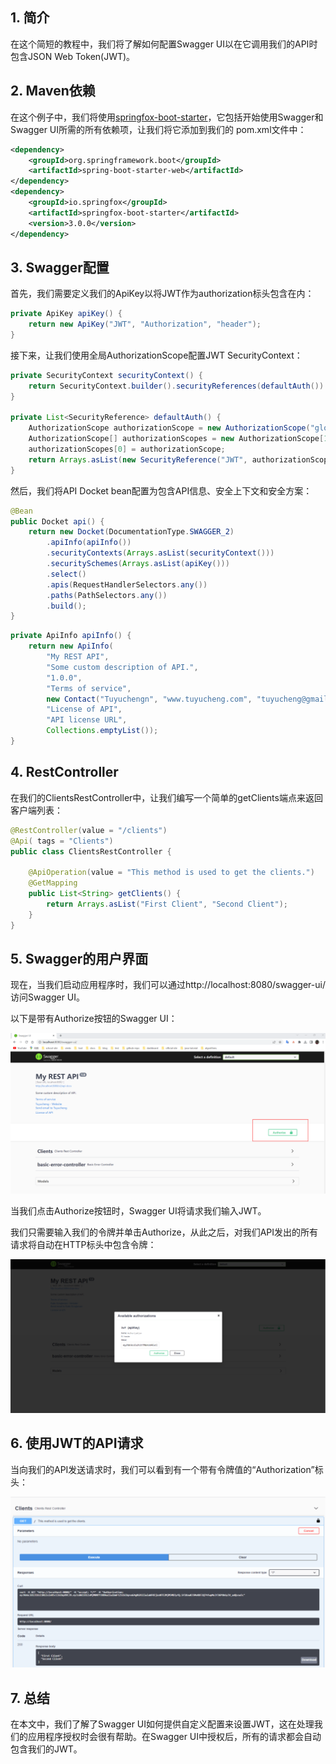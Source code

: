 ## 1. 简介

在这个简短的教程中，我们将了解如何配置Swagger UI以在它调用我们的API时包含JSON Web Token(JWT)。

## 2. Maven依赖

在这个例子中，我们将使用[springfox-boot-starter](https://search.maven.org/search?q=a:springfox-boot-starter)，它包括开始使用Swagger和Swagger UI所需的所有依赖项，让我们将它添加到我们的 pom.xml文件中：

```xml
<dependency>
    <groupId>org.springframework.boot</groupId>
    <artifactId>spring-boot-starter-web</artifactId>
</dependency>
<dependency>
    <groupId>io.springfox</groupId>
    <artifactId>springfox-boot-starter</artifactId>
    <version>3.0.0</version>
</dependency>
```

## 3. Swagger配置

首先，我们需要定义我们的ApiKey以将JWT作为authorization标头包含在内：

```java
private ApiKey apiKey() { 
    return new ApiKey("JWT", "Authorization", "header"); 
}
```

接下来，让我们使用全局AuthorizationScope配置JWT SecurityContext：

```java
private SecurityContext securityContext() { 
    return SecurityContext.builder().securityReferences(defaultAuth()).build(); 
} 

private List<SecurityReference> defaultAuth() { 
    AuthorizationScope authorizationScope = new AuthorizationScope("global", "accessEverything"); 
    AuthorizationScope[] authorizationScopes = new AuthorizationScope[1]; 
    authorizationScopes[0] = authorizationScope; 
    return Arrays.asList(new SecurityReference("JWT", authorizationScopes)); 
}
```

然后，我们将API Docket bean配置为包含API信息、安全上下文和安全方案：

```java
@Bean
public Docket api() {
    return new Docket(DocumentationType.SWAGGER_2)
        .apiInfo(apiInfo())
        .securityContexts(Arrays.asList(securityContext()))
        .securitySchemes(Arrays.asList(apiKey()))
        .select()
        .apis(RequestHandlerSelectors.any())
        .paths(PathSelectors.any())
        .build();
}
```

```java
private ApiInfo apiInfo() {
    return new ApiInfo(
        "My REST API",
        "Some custom description of API.",
        "1.0.0",
        "Terms of service",
        new Contact("Tuyuchengn", "www.tuyucheng.com", "tuyucheng@gmail.com"),
        "License of API",
        "API license URL",
        Collections.emptyList());
}
```

## 4. RestController

在我们的ClientsRestController中，让我们编写一个简单的getClients端点来返回客户端列表：

```java
@RestController(value = "/clients")
@Api( tags = "Clients")
public class ClientsRestController {

    @ApiOperation(value = "This method is used to get the clients.")
    @GetMapping
    public List<String> getClients() {
        return Arrays.asList("First Client", "Second Client");
    }
}
```

## 5. Swagger的用户界面

现在，当我们启动应用程序时，我们可以通过http://localhost:8080/swagger-ui/访问Swagger UI。

以下是带有Authorize按钮的Swagger UI：

<img src="../assets/img.png">

当我们点击Authorize按钮时，Swagger UI将请求我们输入JWT。

我们只需要输入我们的令牌并单击Authorize，从此之后，对我们API发出的所有请求将自动在HTTP标头中包含令牌：

<img src="../assets/img_2.png">

## 6. 使用JWT的API请求

当向我们的API发送请求时，我们可以看到有一个带有令牌值的“Authorization”标头：

<img src="../assets/img_1.png">

## 7. 总结

在本文中，我们了解了Swagger UI如何提供自定义配置来设置JWT，这在处理我们的应用程序授权时会很有帮助。在Swagger UI中授权后，所有的请求都会自动包含我们的JWT。